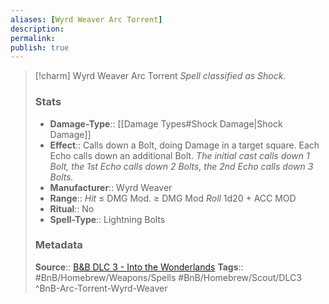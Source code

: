 ```yaml
---
aliases: [Wyrd Weaver Arc Torrent]
description: 
permalink: 
publish: true
---
```


> [!charm]  Wyrd Weaver Arc Torrent
> *Spell classified as Shock.*
> ### Stats
> - **Damage-Type**:: [[Damage Types#Shock Damage|Shock Damage]]
> - **Effect**:: Calls down a Bolt, doing Damage in a target square. Each Echo calls down an additional Bolt. *The initial cast calls down 1 Bolt, the 1st Echo calls down 2 Bolts, the 2nd Echo calls down 3 Bolts.*
> - **Manufacturer**:: Wyrd Weaver
> - **Range**:: *Hit* ≤ DMG Mod. ≥ DMG Mod *Roll* 1d20 + ACC MOD
> - **Ritual**:: No
> - **Spell-Type**:: Lightning Bolts
>
> ### Metadata
> **Source**:: [B&B DLC 3 - Into the Wonderlands](https://docs.google.com/document/d/1MLOgrWwcLNTnP9PuXrKiLImy7SUh4hXO8arVUAlmdp0/edit)
> **Tags**:: #BnB/Homebrew/Weapons/Spells #BnB/Homebrew/Scout/DLC3
^BnB-Arc-Torrent-Wyrd-Weaver
